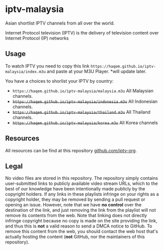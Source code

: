 # iptv-malaysia

Asian shortlist IPTV channels from all over the world.

Internet Protocol television (IPTV) is the delivery of television content over Internet Protocol (IP) networks

## Usage

To watch IPTV you need to copy this link `https://haqem.github.io/iptv-malaysia/index.m3u` and paste at your M3U Player. *will update later.

You have a choices to shorlist your IPTV by country:
- `https://haqem.github.io/iptv-malaysia/malaysia.m3u` All Malaysian channels.
- ~~`https://haqem.github.io/iptv-malaysia/indonesia.m3u`~~ All Indonesian channels.
- ~~`https://haqem.github.io/iptv-malaysia/thailand.m3u`~~ All Thailand channels.
- ~~`https://haqem.github.io/iptv-malaysia/korea.m3u`~~ All Korea channels

## Resources

All resources can be find at this repository [github.com/iptv-org](https://github.com/iptv-org).

## Legal

No video files are stored in this repository. The repository simply contains user-submitted links to publicly available video stream URLs, which to the best of our knowledge have been intentionally made publicly by the copyright holders. If any links in these playlists infringe on your rights as a copyright holder, they may be removed by sending a pull request or opening an issue. However, note that we have **no control** over the destination of the link, and just removing the link from the playlist will not remove its contents from the web. Note that linking does not directly infringe copyright because no copy is made on the site providing the link, and thus this is **not** a valid reason to send a DMCA notice to GitHub. To remove this content from the web, you should contact the web host that's actually hosting the content (**not** GitHub, nor the maintainers of this repository).
